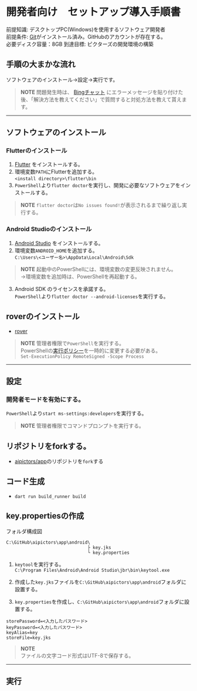 # 開発者向け　セットアップ導入手順書

前提知識: デスクトップPC(Windows)を使用するソフトウェア開発者  
前提条件:  [Git](https://git-scm.com/)がインストール済み。GitHubのアカウントが存在する。   
必要ディスク容量：8GB
到達目標: ピクターズの開発環境の構築 

## 手順の大まかな流れ
ソフトウェアのインストール→設定→実行です。


> **NOTE**
> 問題発生時は、
[Bingチャット](https://www.microsoft.com/ja-jp/edge/features/bing-chat?form=MT00D8)
にエラーメッセージを貼り付けた後、「解決方法を教えてください」で質問すると対処方法を教えて貰えます。

---

## ソフトウェアのインストール
### Flutterのインストール
1. [Flutter](https://docs.flutter.dev/get-started/install/windows) をインストールする。
1.  環境変数`PATH`にFlutterを追加する。   
   `<install directory>\flutter\bin`
1. `PowerShell`より`flutter doctor`を実行し、開発に必要なソフトウェアをインストールする。
> **NOTE**
> `flutter doctor`は`No issues found!`が表示されるまで繰り返し実行する。

### Android Studioのインストール
1. [Android Studio](https://docs.flutter.dev/get-started/install/windows#android-setup) をインストールする。
1. 環境変数`ANDROID_HOME`を追加する。  
`C:\Users\<ユーザー名>\AppData\Local\Android\Sdk`  
> **NOTE**
> 起動中のPowerShellには、環境変数の変更反映されません。  
> →環境変数を追加時は、PowerShellを再起動する。 
3. Android SDK のライセンスを承諾する。  
  `PowerShell`より`flutter doctor --android-licenses`を実行する。

## roverのインストール
- [rover](https://www.apollographql.com/docs/rover/getting-started/#windows-powershell-installer)  
> **NOTE**
> 管理者権限で`PowerShell`を実行する。  
> PowerShellの[実行ポリシー](https://learn.microsoft.com/ja-jp/powershell/module/microsoft.powershell.core/about/about_execution_policies)を一時的に変更する必要がある。    
> `Set-ExecutionPolicy RemoteSigned -Scope Process`

---

## 設定
### 開発者モードを有効にする。
`PowerShell`より`start ms-settings:developers`を実行する。
> **NOTE**
> 管理者権限でコマンドプロンプトを実行する。 

## リポジトリをforkする。
- [aipictors/app](https://github.com/aipictors/app)のリポジトリを`fork`する
## コード生成
- `dart run build_runner build`

## key.propertiesの作成
フォルダ構成図
```
C:\GitHub\aipictors\app\android\
                               ├ key.jks
                               └ key.properties
```

1. `keytool`を実行する。  
`C:\Program Files\Android\Android Studio\jbr\bin\keytool.exe`
2. 作成した`key.jks`ファイルを`C:\GitHub\aipictors\app\android`フォルダに設置する。

3. `key.properties`を作成し、`C:\GitHub\aipictors\app\android`フォルダに設置する。
```key.properties
storePassword=<入力したパスワード>
keyPassword=<入力したパスワード>
keyAlias=key  
storeFile=key.jks  
```
> **NOTE**  
> ファイルの文字コード形式はUTF-8で保存する。

---

## 実行
